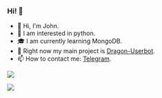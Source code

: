 ### Hi! 👋


- 👋 Hi, I'm John.
- 👀 I am interested in python.
- 🎓 I am currently learning MongoDB.
- 👾 Right now my main project is [Dragon-Userbot](https://github.com/Dragon-Userbot/Dragon-Userbot).
- 📫 How to contact me: [Telegram](https://t.me/john_phonk).


![](https://komarev.com/ghpvc/?username=JoHn-111&color=565f89&style=flat)

[![](https://github-readme-stats.vercel.app/api?&show_icons=true&theme=tokyonight&show_icons=true&username=JoHn-111)](https://github.com/anuraghazra/github-readme-stats)

